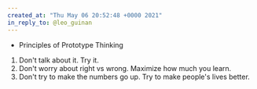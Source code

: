 ```yaml
---
created_at: "Thu May 06 20:52:48 +0000 2021"
in_reply_to: @leo_guinan
---
```


- Principles of Prototype Thinking
1. Don't talk about it. Try it.
2. Don't worry about right vs wrong. Maximize how much you learn.
3. Don't try to make the numbers go up. Try to make people's lives better.
